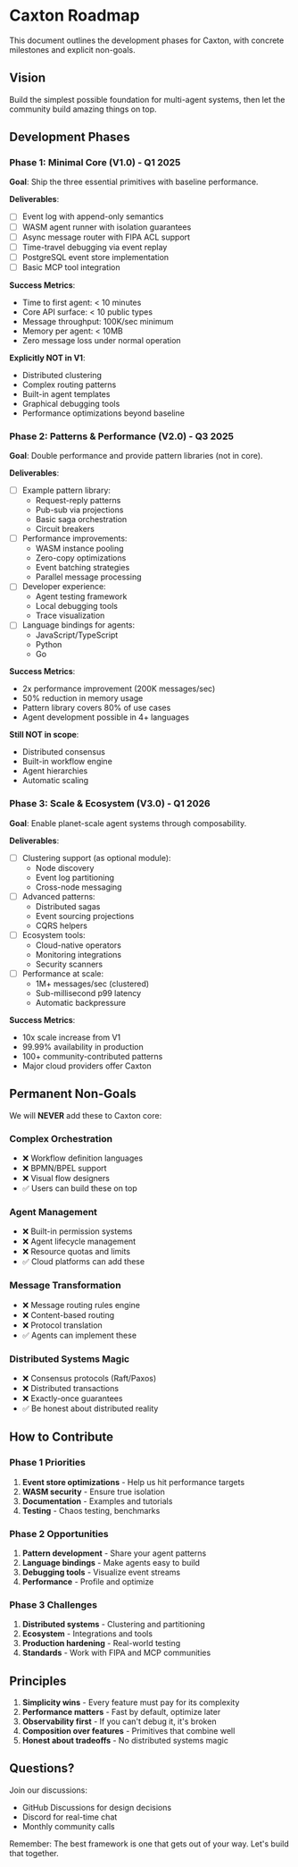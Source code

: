 # Caxton Roadmap

This document outlines the development phases for Caxton, with concrete milestones and explicit non-goals.

## Vision

Build the simplest possible foundation for multi-agent systems, then let the community build amazing things on top.

## Development Phases

### Phase 1: Minimal Core (V1.0) - Q1 2025

**Goal**: Ship the three essential primitives with baseline performance.

**Deliverables**:
- [ ] Event log with append-only semantics
- [ ] WASM agent runner with isolation guarantees  
- [ ] Async message router with FIPA ACL support
- [ ] Time-travel debugging via event replay
- [ ] PostgreSQL event store implementation
- [ ] Basic MCP tool integration

**Success Metrics**:
- Time to first agent: < 10 minutes
- Core API surface: < 10 public types
- Message throughput: 100K/sec minimum
- Memory per agent: < 10MB
- Zero message loss under normal operation

**Explicitly NOT in V1**:
- Distributed clustering
- Complex routing patterns
- Built-in agent templates
- Graphical debugging tools
- Performance optimizations beyond baseline

### Phase 2: Patterns & Performance (V2.0) - Q3 2025

**Goal**: Double performance and provide pattern libraries (not in core).

**Deliverables**:
- [ ] Example pattern library:
  - Request-reply patterns
  - Pub-sub via projections
  - Basic saga orchestration
  - Circuit breakers
- [ ] Performance improvements:
  - WASM instance pooling
  - Zero-copy optimizations
  - Event batching strategies
  - Parallel message processing
- [ ] Developer experience:
  - Agent testing framework
  - Local debugging tools
  - Trace visualization
- [ ] Language bindings for agents:
  - JavaScript/TypeScript
  - Python
  - Go

**Success Metrics**:
- 2x performance improvement (200K messages/sec)
- 50% reduction in memory usage
- Pattern library covers 80% of use cases
- Agent development possible in 4+ languages

**Still NOT in scope**:
- Distributed consensus
- Built-in workflow engine
- Agent hierarchies
- Automatic scaling

### Phase 3: Scale & Ecosystem (V3.0) - Q1 2026

**Goal**: Enable planet-scale agent systems through composability.

**Deliverables**:
- [ ] Clustering support (as optional module):
  - Node discovery
  - Event log partitioning
  - Cross-node messaging
- [ ] Advanced patterns:
  - Distributed sagas
  - Event sourcing projections
  - CQRS helpers
- [ ] Ecosystem tools:
  - Cloud-native operators
  - Monitoring integrations
  - Security scanners
- [ ] Performance at scale:
  - 1M+ messages/sec (clustered)
  - Sub-millisecond p99 latency
  - Automatic backpressure

**Success Metrics**:
- 10x scale increase from V1
- 99.99% availability in production
- 100+ community-contributed patterns
- Major cloud providers offer Caxton

## Permanent Non-Goals

We will **NEVER** add these to Caxton core:

### Complex Orchestration
- ❌ Workflow definition languages
- ❌ BPMN/BPEL support
- ❌ Visual flow designers
- ✅ Users can build these on top

### Agent Management
- ❌ Built-in permission systems
- ❌ Agent lifecycle management
- ❌ Resource quotas and limits
- ✅ Cloud platforms can add these

### Message Transformation
- ❌ Message routing rules engine
- ❌ Content-based routing
- ❌ Protocol translation
- ✅ Agents can implement these

### Distributed Systems Magic
- ❌ Consensus protocols (Raft/Paxos)
- ❌ Distributed transactions
- ❌ Exactly-once guarantees
- ✅ Be honest about distributed reality

## How to Contribute

### Phase 1 Priorities
1. **Event store optimizations** - Help us hit performance targets
2. **WASM security** - Ensure true isolation
3. **Documentation** - Examples and tutorials
4. **Testing** - Chaos testing, benchmarks

### Phase 2 Opportunities  
1. **Pattern development** - Share your agent patterns
2. **Language bindings** - Make agents easy to build
3. **Debugging tools** - Visualize event streams
4. **Performance** - Profile and optimize

### Phase 3 Challenges
1. **Distributed systems** - Clustering and partitioning
2. **Ecosystem** - Integrations and tools
3. **Production hardening** - Real-world testing
4. **Standards** - Work with FIPA and MCP communities

## Principles

1. **Simplicity wins** - Every feature must pay for its complexity
2. **Performance matters** - Fast by default, optimize later
3. **Observability first** - If you can't debug it, it's broken
4. **Composition over features** - Primitives that combine well
5. **Honest about tradeoffs** - No distributed systems magic

## Questions?

Join our discussions:
- GitHub Discussions for design decisions
- Discord for real-time chat
- Monthly community calls

Remember: The best framework is one that gets out of your way. Let's build that together.